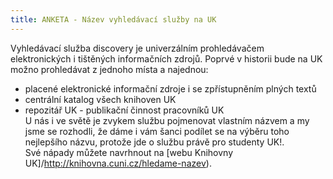 ```yaml
---
title: ANKETA - Název vyhledávací služby na UK
---
```


Vyhledávací služba discovery je univerzálním prohledávačem elektronických i tištěných informačních zdrojů. Poprvé v historii bude na UK možno prohledávat z jednoho místa a najednou:<br />
- placené elektronické informační zdroje i se zpřístupněním plných textů<br />
- centrální katalog všech knihoven UK<br />
- repozitář UK - publikační činnost pracovníků UK<br />
U nás i ve světě je zvykem službu pojmenovat vlastním názvem a my jsme se rozhodli, že dáme i vám šanci podílet se na výběru toho nejlepšího názvu, protože jde o službu právě pro studenty UK!.<br />
Své nápady můžete navrhnout na [webu Knihovny UK]/http://knihovna.cuni.cz/hledame-nazev).
